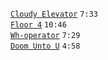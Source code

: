 
[```Cloudy Elevator```](cloudy-elevator.mp3) ```7:33```  
[```Floor 4```](floor-4.mp3) ```10:46```  
[```Wh-operator```](wh-operator.mp3) ```7:29```  
[```Doom Unto U```](doom-unto-u.mp3) ``4:58``

